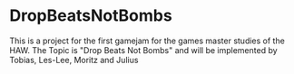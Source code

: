 # DropBeatsNotBombs
This is a project for the first gamejam for the games master studies of the HAW.
The Topic is "Drop Beats Not Bombs" and will be implemented by Tobias, Les-Lee, Moritz and Julius
